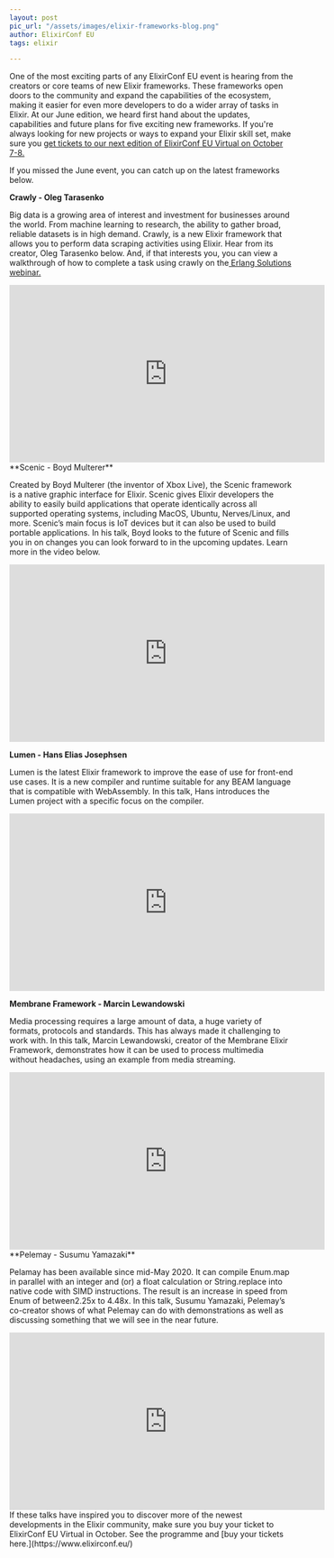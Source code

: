 ```yaml
---
layout: post
pic_url: "/assets/images/elixir-frameworks-blog.png"
author: ElixirConf EU
tags: elixir

---
```

One of the most exciting parts of any ElixirConf EU event is hearing from the creators or core teams of new Elixir frameworks. These frameworks open doors to the community and expand the capabilities of the ecosystem, making it easier for even more developers to do a wider array of tasks in Elixir. At our June edition, we heard first hand about the updates, capabilities and future plans for five exciting new frameworks. If you're always looking for new projects or ways to expand your Elixir skill set, make sure you [get tickets to our next edition of ElixirConf EU Virtual on October 7-8.](https://www.elixirconf.eu/#register "tickets")

If you missed the June event, you can catch up on the latest frameworks below.

**Crawly - Oleg Tarasenko**

Big data is a growing area of interest and investment for businesses around the world. From machine learning to research, the ability to gather broad, reliable datasets is in high demand. Crawly, is a new Elixir framework that allows you to perform data scraping activities using Elixir. Hear from its creator, Oleg Tarasenko below. And, if that interests you, you can view a walkthrough of how to complete a task using crawly on the[ Erlang Solutions webinar.](https://www.erlang-solutions.com/resources/webinars.html#how-to-use-web-scraping-in-elixir-to-gather-useful-data-erlang-solutions-webinar-58)

<iframe width="560" height="315" src="https://www.youtube.com/embed/vOC85IEKMsM" frameborder="0" allow="accelerometer; autoplay; encrypted-media; gyroscope; picture-in-picture" allowfullscreen></iframe>
<br>
**Scenic - Boyd Multerer**

Created by Boyd Multerer (the inventor of Xbox Live), the Scenic framework is a native graphic interface for Elixir. Scenic gives Elixir developers the ability to easily build applications that operate identically across all supported operating systems, including MacOS, Ubuntu, Nerves/Linux, and more. Scenic’s main focus is IoT devices but it can also be used to build portable applications. In his talk, Boyd looks to the future of Scenic and fills you in on changes you can look forward to in the upcoming updates. Learn more in the video below.

<iframe width="560" height="315" src="https://www.youtube.com/embed/GwMwMft2FP8" frameborder="0" allow="accelerometer; autoplay; encrypted-media; gyroscope; picture-in-picture" allowfullscreen></iframe>

**Lumen - Hans Elias Josephsen**

Lumen is the latest Elixir framework to improve the ease of use for front-end use cases. It is a new compiler and runtime suitable for any BEAM language that is compatible with WebAssembly. In this talk, Hans introduces the Lumen project with a specific focus on the compiler.

<iframe width="560" height="315" src="https://www.youtube.com/embed/kkA9rtMPyBs" frameborder="0" allow="accelerometer; autoplay; encrypted-media; gyroscope; picture-in-picture" allowfullscreen></iframe>

**Membrane Framework - Marcin Lewandowski**

Media processing requires a large amount of data, a huge variety of formats, protocols and standards. This has always made it challenging to work with. In this talk, Marcin Lewandowski, creator of the Membrane Elixir Framework, demonstrates how it can be used to process multimedia without headaches, using an example from media streaming.

<iframe width="560" height="315" src="https://www.youtube.com/embed/zJjrEaZZ72Y" frameborder="0" allow="accelerometer; autoplay; encrypted-media; gyroscope; picture-in-picture" allowfullscreen></iframe>
<br>
**Pelemay - Susumu Yamazaki**

Pelamay has been available since mid-May 2020. It can compile Enum.map in parallel with an integer and (or) a float calculation or String.replace into native code with SIMD instructions. The result is an increase in speed from Enum of between2.25x to 4.48x. In this talk, Susumu Yamazaki, Pelemay’s co-creator shows of what Pelemay can do with demonstrations as well as discussing something that we will see in the near future.

<iframe width="560" height="315" src="https://www.youtube.com/embed/00AECbsSK28" frameborder="0" allow="accelerometer; autoplay; encrypted-media; gyroscope; picture-in-picture" allowfullscreen></iframe>
<br>
If these talks have inspired you to discover more of the newest developments in the Elixir community, make sure you buy your ticket to ElixirConf EU Virtual in October. See the programme and [buy your tickets here.](https://www.elixirconf.eu/)